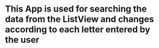 # This App is used for searching the data from the ListView and changes according to each letter entered by the user
